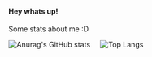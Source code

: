 #### Hey whats up!


Some stats about me :D

![Anurag's GitHub stats](https://github-readme-stats.vercel.app/api?username=JanFahrnholz&count_private=true&include_all_commits=true&show_icons=true&line_height=24&title_color=026AF2&bg_color=0C111D&text_color=E9E9ED&hide_border=true) &nbsp; &nbsp; ![Top Langs](https://github-readme-stats.vercel.app/api/top-langs/?username=JanFahrnholz&exclude_repo=&langs_count=10&title_color=026AF2&bg_color=0C111D&text_color=E9E9ED&hide_border=true&cache_seconds=1800&layout=compact)

